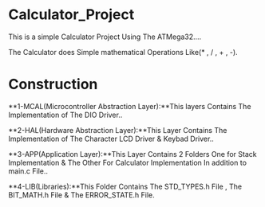 # Calculator_Project
This is a simple Calculator Project Using The ATMega32....

The Calculator does Simple mathematical Operations 
Like(* , / , + , -).

# Construction
**1-MCAL(Microcontroller Abstraction Layer):**This layers Contains The Implementation of The DIO Driver..

**2-HAL(Hardware Abstraction Layer):**This Layer Contains The Implementation of The Character LCD Driver & Keybad Driver..

**3-APP(Application Layer):**This Layer Contains 2 Folders One for Stack Implementation & The Other For Calculator Implementation In addition to main.c File..

**4-LIB(Libraries):**This Folder Contains The STD_TYPES.h File , The BIT_MATH.h File & The ERROR_STATE.h File.




